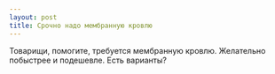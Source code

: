 ```yaml
---
layout: post 
title: Срочно надо мембранную кровлю 
--- 
```

Товарищи, помогите, требуется мембранную кровлю. Желательно побыстрее и подешевле. Есть варианты?